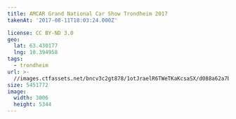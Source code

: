 ```yaml
---
title: AMCAR Grand National Car Show Trondheim 2017
takenAt: '2017-08-11T18:03:24.000Z'

license: CC BY-ND 3.0
geo:
  lat: 63.430177
  lng: 10.394958
tags:
  - trondheim
url: >-
  //images.ctfassets.net/bncv3c2gt878/1otJraelR6TWeTKaKcsaSX/d088a62a7b9e27111d9139c1ac0baa6b/amcar-grand-national-car-show-trondheim-2017_36461825356_o
size: 5451772
image:
  width: 3006
  height: 5344
---
```

